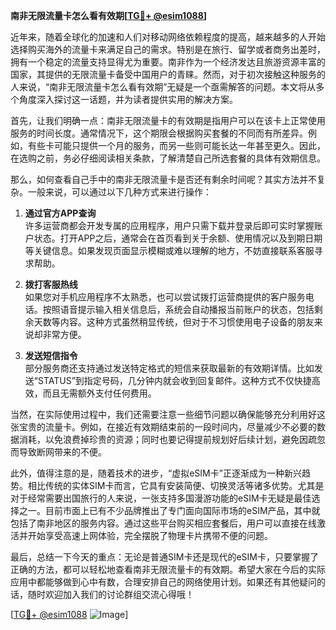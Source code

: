 **南非无限流量卡怎么看有效期[[TG💪+ @esim1088](https://t.me/s/esim1088)]**

近年来，随着全球化的加速和人们对移动网络依赖程度的提高，越来越多的人开始选择购买海外的流量卡来满足自己的需求。特别是在旅行、留学或者商务出差时，拥有一个稳定的流量支持显得尤为重要。南非作为一个经济发达且旅游资源丰富的国家，其提供的无限流量卡备受中国用户的青睐。然而，对于初次接触这种服务的人来说，“南非无限流量卡怎么看有效期”无疑是一个亟需解答的问题。本文将从多个角度深入探讨这一话题，并为读者提供实用的解决方案。

首先，让我们明确一点：南非无限流量卡的有效期是指用户可以在该卡上正常使用服务的时间长度。通常情况下，这个期限会根据购买套餐的不同而有所差异。例如，有些卡可能只提供一个月的服务，而另一些则可能长达一年甚至更久。因此，在选购之前，务必仔细阅读相关条款，了解清楚自己所选套餐的具体有效期信息。

那么，如何查看自己手中的南非无限流量卡是否还有剩余时间呢？其实方法并不复杂。一般来说，可以通过以下几种方式来进行操作：

1. **通过官方APP查询**  
许多运营商都会开发专属的应用程序，用户只需下载并登录后即可实时掌握账户状态。打开APP之后，通常会在首页看到关于余额、使用情况以及到期日期等关键信息。如果发现页面显示模糊或难以理解的地方，不妨直接联系客服寻求帮助。

2. **拨打客服热线**  
如果您对手机应用程序不太熟悉，也可以尝试拨打运营商提供的客户服务电话。按照语音提示输入相关信息后，系统会自动播报当前账户的状态，包括剩余天数等内容。这种方式虽然稍显传统，但对于不习惯使用电子设备的朋友来说却非常方便。

3. **发送短信指令**  
部分服务商还支持通过发送特定格式的短信来获取最新的有效期详情。比如发送“STATUS”到指定号码，几分钟内就会收到回复邮件。这种方式不仅快捷高效，而且无需额外支付任何费用。

当然，在实际使用过程中，我们还需要注意一些细节问题以确保能够充分利用好这张宝贵的流量卡。例如，在接近有效期结束前的一段时间内，尽量减少不必要的数据消耗，以免浪费掉珍贵的资源；同时也要记得提前规划好后续计划，避免因疏忽而导致断网带来的不便。

此外，值得注意的是，随着技术的进步，“虚拟eSIM卡”正逐渐成为一种新兴趋势。相比传统的实体SIM卡而言，它具有安装简便、切换灵活等诸多优势。尤其是对于经常需要出国旅行的人来说，一张支持多国漫游功能的eSIM卡无疑是最佳选择之一。目前市面上已有不少品牌推出了专门面向国际市场的eSIM产品，其中就包括了南非地区的服务内容。通过这些平台购买相应套餐后，用户可以直接在线激活并开始享受高速上网体验，完全摆脱了物理卡片携带不便的问题。

最后，总结一下今天的重点：无论是普通SIM卡还是现代的eSIM卡，只要掌握了正确的方法，都可以轻松地查看南非无限流量卡的有效期。希望大家在今后的实际应用中都能够做到心中有数，合理安排自己的网络使用计划。如果还有其他疑问的话，随时欢迎加入我们的讨论群组交流心得哦！

[[TG💪+ @esim1088](https://t.me/s/esim1088) ![Image](https://i.postimg.cc/4NQfJmqS/Snipaste-2025-05-13-00-14-12.png)]